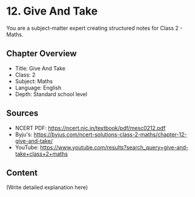 # 12. Give And Take

You are a subject-matter expert creating structured notes for Class 2 - Maths.

## Chapter Overview
- Title: Give And Take
- Class: 2
- Subject: Maths
- Language: English
- Depth: Standard school level

## Sources
- NCERT PDF: https://ncert.nic.in/textbook/pdf/mesc0212.pdf
- Byju's: https://byjus.com/ncert-solutions-class-2-maths/chapter-12-give-and-take/
- YouTube: https://www.youtube.com/results?search_query=give-and-take+class+2+maths

## Content
(Write detailed explanation here)
